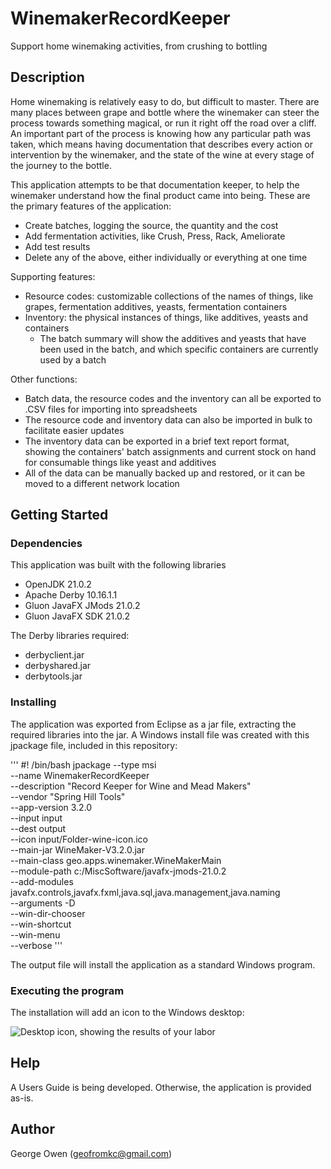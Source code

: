 # WinemakerRecordKeeper
Support home winemaking activities, from crushing to bottling

## Description
Home winemaking is relatively easy to do, but difficult to master.  There are many places between grape and bottle where the winemaker can steer the process towards something magical, or run it right off the road over a cliff.  An important part of the process is knowing how any particular path was taken, which means having documentation that describes every action or intervention by the winemaker, and the state of the wine at every stage of the journey to the bottle.

This application attempts to be that documentation keeper, to help the winemaker understand how the final product came into being.   These are the primary features of the application:
* Create batches, logging the source, the quantity and the cost
* Add fermentation activities, like Crush, Press, Rack, Ameliorate
* Add test results
* Delete any of the above, either individually or everything at one time

Supporting features:
* Resource codes: customizable collections of the names of things, like grapes, fermentation additives, yeasts, fermentation containers
* Inventory: the physical instances of things, like additives, yeasts and containers
  * The batch summary will show the additives and yeasts that have been used in the batch, and which specific containers are currently used by a batch

Other functions:
* Batch data, the resource codes and the inventory can all be exported to .CSV files for importing into spreadsheets
* The resource code and inventory data can also be imported in bulk to facilitate easier updates
* The inventory data can be exported in a brief text report format, showing the containers' batch assignments and current stock on hand for consumable things like yeast and additives
* All of the data can be manually backed up and restored, or it can be moved to a different network location

## Getting Started

### Dependencies
This application was built with the following libraries
* OpenJDK 21.0.2
* Apache Derby 10.16.1.1
* Gluon JavaFX JMods 21.0.2
* Gluon JavaFX SDK 21.0.2

The Derby libraries required:
* derbyclient.jar
* derbyshared.jar
* derbytools.jar

### Installing
The application was exported from Eclipse as a jar file, extracting the required libraries into the jar.
A Windows install file was created with this jpackage file, included in this repository:

'''
#! /bin/bash
jpackage --type msi \
	--name WinemakerRecordKeeper \
	--description "Record Keeper for Wine and Mead Makers" \
	--vendor "Spring Hill Tools" \
	--app-version 3.2.0 \
	--input input \
	--dest output \
	--icon input/Folder-wine-icon.ico \
	--main-jar WineMaker-V3.2.0.jar \
	--main-class geo.apps.winemaker.WineMakerMain \
	--module-path c:/MiscSoftware/javafx-jmods-21.0.2 \
	--add-modules javafx.controls,javafx.fxml,java.sql,java.management,java.naming \
	--arguments -D \
	--win-dir-chooser \
	--win-shortcut \
	--win-menu \
	--verbose
'''

The output file will install the application as a standard Windows program.


### Executing the program
The installation will add an icon to the Windows desktop:

![Desktop icon, showing the results of your labor](https://github.com/user-attachments/assets/80acdf5b-3cd5-470f-aec0-8d4b61f56fe8)


## Help
A Users Guide is being developed.  Otherwise, the application is provided as-is.   

## Author
George Owen (geofromkc@gmail.com)
